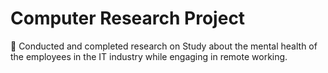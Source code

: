 # Computer Research Project
 	Conducted and completed research on Study about the mental health of the employees in the IT industry while engaging in remote working.
